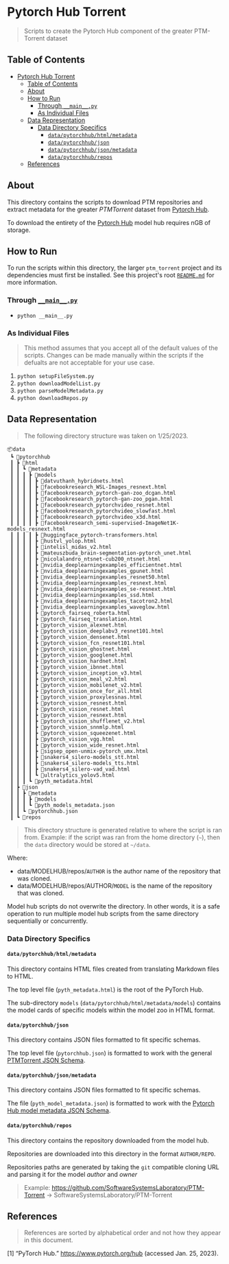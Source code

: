 # Pytorch Hub Torrent

> Scripts to create the Pytorch Hub component of the greater PTM-Torrent dataset

## Table of Contents

- [Pytorch Hub Torrent](#pytorch-hub-torrent)
  - [Table of Contents](#table-of-contents)
  - [About](#about)
  - [How to Run](#how-to-run)
    - [Through `__main__.py`](#through-__main__py)
    - [As Individual Files](#as-individual-files)
  - [Data Representation](#data-representation)
    - [Data Directory Specifics](#data-directory-specifics)
      - [`data/pytorchhub/html/metadata`](#datapytorchhubhtmlmetadata)
      - [`data/pytorchhub/json`](#datapytorchhubjson)
      - [`data/pytorchhub/json/metadata`](#datapytorchhubjsonmetadata)
      - [`data/pytorchhub/repos`](#datapytorchhubrepos)
  - [References](#references)

## About

This directory contains the scripts to download PTM repositories and extract
metadata for the greater *PTMTorrent* dataset from
[Pytorch Hub](https://pytorch.org/hub/).

To download the entirety of the [Pytorch Hub](https://pytorch.org/hub/) model
hub requires nGB of storage.

## How to Run

To run the scripts within this directory, the larger `ptm_torrent` project and
its dependencies must first be installed. See this project's root
[`README.md`](../../README.md) for more information.

### Through [`__main__.py`](__main__.py)

- `python __main__.py`

### As Individual Files

> This method assumes that you accept all of the default values of the scripts.
> Changes can be made manually within the scripts if the defualts are not
> acceptable for your use case.

1. `python setupFileSystem.py`
1. `python downloadModelList.py`
1. `python parseModelMetadata.py`
1. `python downloadRepos.py`

## Data Representation

> The following directory structure was taken on 1/25/2023.

```shell
📦data
 ┗ 📂pytorchhub
 ┃ ┣ 📂html
 ┃ ┃ ┗ 📂metadata
 ┃ ┃ ┃ ┣ 📂models
 ┃ ┃ ┃ ┃ ┣ 📜datvuthanh_hybridnets.html
 ┃ ┃ ┃ ┃ ┣ 📜facebookresearch_WSL-Images_resnext.html
 ┃ ┃ ┃ ┃ ┣ 📜facebookresearch_pytorch-gan-zoo_dcgan.html
 ┃ ┃ ┃ ┃ ┣ 📜facebookresearch_pytorch-gan-zoo_pgan.html
 ┃ ┃ ┃ ┃ ┣ 📜facebookresearch_pytorchvideo_resnet.html
 ┃ ┃ ┃ ┃ ┣ 📜facebookresearch_pytorchvideo_slowfast.html
 ┃ ┃ ┃ ┃ ┣ 📜facebookresearch_pytorchvideo_x3d.html
 ┃ ┃ ┃ ┃ ┣ 📜facebookresearch_semi-supervised-ImageNet1K-models_resnext.html
 ┃ ┃ ┃ ┃ ┣ 📜huggingface_pytorch-transformers.html
 ┃ ┃ ┃ ┃ ┣ 📜hustvl_yolop.html
 ┃ ┃ ┃ ┃ ┣ 📜intelisl_midas_v2.html
 ┃ ┃ ┃ ┃ ┣ 📜mateuszbuda_brain-segmentation-pytorch_unet.html
 ┃ ┃ ┃ ┃ ┣ 📜nicolalandro_ntsnet-cub200_ntsnet.html
 ┃ ┃ ┃ ┃ ┣ 📜nvidia_deeplearningexamples_efficientnet.html
 ┃ ┃ ┃ ┃ ┣ 📜nvidia_deeplearningexamples_gpunet.html
 ┃ ┃ ┃ ┃ ┣ 📜nvidia_deeplearningexamples_resnet50.html
 ┃ ┃ ┃ ┃ ┣ 📜nvidia_deeplearningexamples_resnext.html
 ┃ ┃ ┃ ┃ ┣ 📜nvidia_deeplearningexamples_se-resnext.html
 ┃ ┃ ┃ ┃ ┣ 📜nvidia_deeplearningexamples_ssd.html
 ┃ ┃ ┃ ┃ ┣ 📜nvidia_deeplearningexamples_tacotron2.html
 ┃ ┃ ┃ ┃ ┣ 📜nvidia_deeplearningexamples_waveglow.html
 ┃ ┃ ┃ ┃ ┣ 📜pytorch_fairseq_roberta.html
 ┃ ┃ ┃ ┃ ┣ 📜pytorch_fairseq_translation.html
 ┃ ┃ ┃ ┃ ┣ 📜pytorch_vision_alexnet.html
 ┃ ┃ ┃ ┃ ┣ 📜pytorch_vision_deeplabv3_resnet101.html
 ┃ ┃ ┃ ┃ ┣ 📜pytorch_vision_densenet.html
 ┃ ┃ ┃ ┃ ┣ 📜pytorch_vision_fcn_resnet101.html
 ┃ ┃ ┃ ┃ ┣ 📜pytorch_vision_ghostnet.html
 ┃ ┃ ┃ ┃ ┣ 📜pytorch_vision_googlenet.html
 ┃ ┃ ┃ ┃ ┣ 📜pytorch_vision_hardnet.html
 ┃ ┃ ┃ ┃ ┣ 📜pytorch_vision_ibnnet.html
 ┃ ┃ ┃ ┃ ┣ 📜pytorch_vision_inception_v3.html
 ┃ ┃ ┃ ┃ ┣ 📜pytorch_vision_meal_v2.html
 ┃ ┃ ┃ ┃ ┣ 📜pytorch_vision_mobilenet_v2.html
 ┃ ┃ ┃ ┃ ┣ 📜pytorch_vision_once_for_all.html
 ┃ ┃ ┃ ┃ ┣ 📜pytorch_vision_proxylessnas.html
 ┃ ┃ ┃ ┃ ┣ 📜pytorch_vision_resnest.html
 ┃ ┃ ┃ ┃ ┣ 📜pytorch_vision_resnet.html
 ┃ ┃ ┃ ┃ ┣ 📜pytorch_vision_resnext.html
 ┃ ┃ ┃ ┃ ┣ 📜pytorch_vision_shufflenet_v2.html
 ┃ ┃ ┃ ┃ ┣ 📜pytorch_vision_snnmlp.html
 ┃ ┃ ┃ ┃ ┣ 📜pytorch_vision_squeezenet.html
 ┃ ┃ ┃ ┃ ┣ 📜pytorch_vision_vgg.html
 ┃ ┃ ┃ ┃ ┣ 📜pytorch_vision_wide_resnet.html
 ┃ ┃ ┃ ┃ ┣ 📜sigsep_open-unmix-pytorch_umx.html
 ┃ ┃ ┃ ┃ ┣ 📜snakers4_silero-models_stt.html
 ┃ ┃ ┃ ┃ ┣ 📜snakers4_silero-models_tts.html
 ┃ ┃ ┃ ┃ ┣ 📜snakers4_silero-vad_vad.html
 ┃ ┃ ┃ ┃ ┗ 📜ultralytics_yolov5.html
 ┃ ┃ ┃ ┗ 📜pyth_metadata.html
 ┃ ┣ 📂json
 ┃ ┃ ┣ 📂metadata
 ┃ ┃ ┃ ┣ 📂models
 ┃ ┃ ┃ ┗ 📜pyth_models_metadata.json
 ┃ ┃ ┗ 📜pytorchhub.json
 ┃ ┗ 📂repos
```

> This directory structure is generated relative to where the script is ran
> from. Example: if the script was ran from the home directory (`~`), then the
> `data` directory would be stored at `~/data`.

Where:

- data/MODELHUB/repos/`AUTHOR` is the author name of the repository that was
  cloned.
- data/MODELHUB/repos/AUTHOR/`MODEL` is the name of the repository that was
  cloned.

Model hub scripts do not overwrite the directory. In other words, it is a safe
operation to run multiple model hub scripts from the same directory sequentially
or concurrently.

### Data Directory Specifics

#### `data/pytorchhub/html/metadata`

This directory contains HTML files created from translating Markdown files to
HTML.

The top level file (`pyth_metadata.html`) is the root of the PyTorch Hub.

The sub-directory `models` (`data/pytorchhub/html/metadata/models`) contains the
model cards of specific models within the model zoo in HTML format.

#### `data/pytorchhub/json`

This directory contains JSON files formatted to fit specific schemas.

The top level file (`pytorchhub.json`) is formatted to work with the general
[PTMTorrent JSON Schema](../utils/schemas/onnxmodelhubModelMetadata.json).

#### `data/pytorchhub/json/metadata`

This directory contains JSON files formatted to fit specific schemas.

The file (`pyth_model_metadata.json`) is formatted to work with the
[Pytorch Hub model metadata JSON Schema](../utils/schemas/pytorchhubModelMetadata.json).

#### `data/pytorchhub/repos`

This directory contains the repository downloaded from the model hub.

Repositories are downloaded into this directory in the format `AUTHOR/REPO`.

Repositories paths are generated by taking the `git` compatible cloning URL and
parsing it for the model *author* and *owner*

> Example: <https://github.com/SoftwareSystemsLaboratory/PTM-Torrent> ->
> SoftwareSystemsLaboratory/PTM-Torrent

## References

> References are sorted by alphabetical order and not how they appear in this
> document.

\[1\] “PyTorch Hub.” <https://www.pytorch.org/hub> (accessed Jan. 25, 2023).

